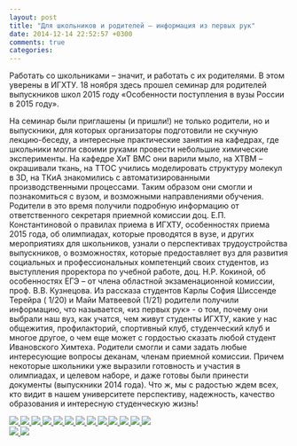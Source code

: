 ```yaml
---
layout: post
title: "Для школьников и родителей – информация из первых рук"
date: 2014-12-14 22:52:57 +0300
comments: true
categories: 
---
```


Работать со школьниками – значит, и работать с их родителями. В этом уверены в ИГХТУ. 18 ноября здесь прошел семинар для родителей выпускников школ 2015 году «Особенности поступления в вузы России в 2015 году».
<!--more-->

На семинар были приглашены (и пришли!) не только родители, но и выпускники, для которых организаторы подготовили не скучную лекцию-беседу, а интересные практические занятия на кафедрах, где школьники могли своими руками провести небольшие химические эксперименты.
 На кафедре ХиТ ВМС они варили мыло, на ХТВМ – окрашивали ткань, на ТТОС учились моделировать структуру молекул в 3D, на ТКиА знакомились с автоматизированными производственными процессами. Таким образом они смогли и познакомиться с вузом, и возможными направлениями обучения.
Родители в это время получили подробную информацию от ответственного секретаря приемной комиссии доц. Е.П. Константиновой о правилах приема в ИГХТУ, особенностях приема 2015 года, об олимпиадах, которые проводятся в вузе, и других мероприятиях для школьников, узнали о перспективах трудоустройства выпускников, о возможностях, которые предоставляет вуз для развития социальных и профессиональных компетенций своих студентов, из выступления проректора по учебной работе, доц. Н.Р. Кокиной, об особенностях ЕГЭ – от члена областной экзаменационной комиссии, проф. В.В. Кузнецова.
Из рассказа студентов Карлы София Шиссенде Терейра ( 1/20) и Майи Матвеевой (1/21) родители получили информацию, что называется, «из первых рук» - о том, почему они выбрали наш вуз, как учатся, чем живут студенты ИГХТУ, какие у нас общежития, профилакторий, спортивный клуб, студенческий клуб и многое другое, о чем еще может с гордостью сказать любой студент Ивановского Химтеха.
Родители смогли и сами задать любые интересующие вопросы деканам, членам приемной комиссии. Причем некоторые школьники уже выразили готовность и участия в олимпиадах, и целевом наборе, и даже готовы были принести документы (выпускники 2014 года). Что ж, мы с радостью ждем всех, кто видит в нашем университете перспективу, надежность, качество образования и интересную студенческую жизнь!

<a href="{{ root_url }}/images/2014/december/19/img02b.JPG" data-lightbox="meet">
	<img src="{{ root_url }}/images/2014/december/19/img02s.JPG"/>
</a>
<a href="{{ root_url }}/images/2014/december/19/img03b.JPG" data-lightbox="meet">
	<img src="{{ root_url }}/images/2014/december/19/img03s.JPG"/>
</a>
<a href="{{ root_url }}/images/2014/december/19/img04b.JPG" data-lightbox="meet">
	<img src="{{ root_url }}/images/2014/december/19/img04s.JPG"/>
</a>
<a href="{{ root_url }}/images/2014/december/19/img05b.JPG" data-lightbox="meet">
	<img src="{{ root_url }}/images/2014/december/19/img05s.JPG"/>
</a>
<a href="{{ root_url }}/images/2014/december/19/img06b.JPG" data-lightbox="meet">
	<img src="{{ root_url }}/images/2014/december/19/img06s.JPG"/>
</a>
<a href="{{ root_url }}/images/2014/december/19/img07b.JPG" data-lightbox="meet">
	<img src="{{ root_url }}/images/2014/december/19/img07s.JPG"/>
</a>
<a href="{{ root_url }}/images/2014/december/19/img08b.JPG" data-lightbox="meet">
	<img src="{{ root_url }}/images/2014/december/19/img08s.JPG"/>
</a>
<a href="{{ root_url }}/images/2014/december/19/img09b.JPG" data-lightbox="meet">
	<img src="{{ root_url }}/images/2014/december/19/img09s.JPG"/>
</a>
<a href="{{ root_url }}/images/2014/december/19/img10b.JPG" data-lightbox="meet">
	<img src="{{ root_url }}/images/2014/december/19/img10s.JPG"/>
</a>
<a href="{{ root_url }}/images/2014/december/19/img11b.JPG" data-lightbox="meet">
	<img src="{{ root_url }}/images/2014/december/19/img11s.JPG"/>
</a>
<a href="{{ root_url }}/images/2014/december/19/img12b.JPG" data-lightbox="meet">
	<img src="{{ root_url }}/images/2014/december/19/img12s.JPG"/>
</a>
<a href="{{ root_url }}/images/2014/december/19/img13b.jpg" data-lightbox="meet">
	<img src="{{ root_url }}/images/2014/december/19/img13s.jpg"/>
</a>
<a href="{{ root_url }}/images/2014/december/19/img14b.jpg" data-lightbox="meet">
	<img src="{{ root_url }}/images/2014/december/19/img14s.jpg"/>
</a>
<br>
<a href="{{ root_url }}/images/2014/december/19/img16b.jpg" data-lightbox="meet">
	<img src="{{ root_url }}/images/2014/december/19/img16s.jpg"/>
</a>
<a href="{{ root_url }}/images/2014/december/19/img17b.jpg" data-lightbox="meet">
	<img src="{{ root_url }}/images/2014/december/19/img17s.jpg"/>
</a>
